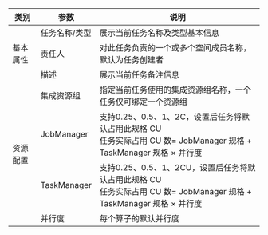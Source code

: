 <table>
<thead>
<tr>
<th >类别</th>
<th >参数</th>
<th >说明</th>
</tr>
</thead>
<tbody>
<tr>
<td rowspan=3>基本属性</td>
<td >任务名称/类型	</td>
<td >展示当前任务名称及类型基本信息	</td>
</tr>
<tr>
<td >责任人</td>
<td >对此任务负责的一个或多个空间成员名称，默认为任务创建者	</td>
</tr>
<tr>
<td >描述</td>
<td >展示当前任务备注信息</td>
</tr>
<tr>
<td rowspan=4>资源配置</td>
<td >集成资源组	</td>
<td >指定当前任务使用的集成资源组名称，一个任务仅可绑定一个资源组	</td>
</tr>
<tr>
<td >JobManager</td>
<td >支持0.25、0.5、1、2C，设置后任务将默认占用此规格 CU<br>任务实际占用 CU 数= JobManager 规格 + TaskManager 规格 × 并行度</td>
</tr>
<tr>
<td >TaskManager</td>
<td >支持0.25、0.5、1、2CU，设置后任务将默认占用此规格 CU<br>任务实际占用 CU 数= JobManager 规格 + TaskManager 规格 × 并行度</td>
</tr>
<tr>
<td >并行度</td>
<td >每个算子的默认并行度</td>
</tr>
</tbody>
</table>

		
